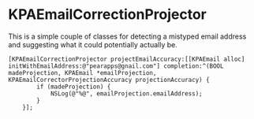# KPAEmailCorrectionProjector

This is a simple couple of classes for detecting a mistyped email address and suggesting what it could potentially actually be.

    [KPAEmailCorrectionProjector projectEmailAccuracy:[[KPAEmail alloc] initWithEmailAddress:@"pearapps@gnail.com"] completion:^(BOOL madeProjection, KPAEmail *emailProjection, KPAEmailCorrectorProjectionAccuracy projectionAccuracy) {
            if (madeProjection) {
                NSLog(@"%@", emailProjection.emailAddress);
            }
        }];

